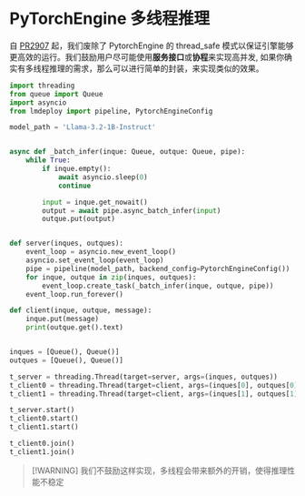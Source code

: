 # PyTorchEngine 多线程推理

自 [PR2907](https://github.com/InternLM/lmdeploy/pull/2907) 起，我们废除了 PytorchEngine 的 thread_safe 模式以保证引擎能够更高效的运行。我们鼓励用户尽可能使用**服务接口**或**协程**来实现高并发,
如果你确实有多线程推理的需求，那么可以进行简单的封装，来实现类似的效果。

```python
import threading
from queue import Queue
import asyncio
from lmdeploy import pipeline, PytorchEngineConfig

model_path = 'Llama-3.2-1B-Instruct'


async def _batch_infer(inque: Queue, outque: Queue, pipe):
    while True:
        if inque.empty():
            await asyncio.sleep(0)
            continue

        input = inque.get_nowait()
        output = await pipe.async_batch_infer(input)
        outque.put(output)


def server(inques, outques):
    event_loop = asyncio.new_event_loop()
    asyncio.set_event_loop(event_loop)
    pipe = pipeline(model_path, backend_config=PytorchEngineConfig())
    for inque, outque in zip(inques, outques):
        event_loop.create_task(_batch_infer(inque, outque, pipe))
    event_loop.run_forever()

def client(inque, outque, message):
    inque.put(message)
    print(outque.get().text)


inques = [Queue(), Queue()]
outques = [Queue(), Queue()]

t_server = threading.Thread(target=server, args=(inques, outques))
t_client0 = threading.Thread(target=client, args=(inques[0], outques[0], 'Hakuna Matata'))
t_client1 = threading.Thread(target=client, args=(inques[1], outques[1], 'giraffes are heartless creatures'))

t_server.start()
t_client0.start()
t_client1.start()

t_client0.join()
t_client1.join()
```

> \[!WARNING\]
> 我们不鼓励这样实现，多线程会带来额外的开销，使得推理性能不稳定
